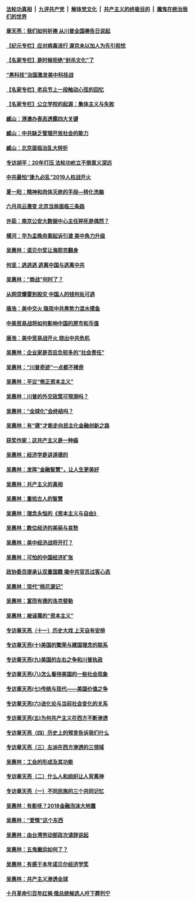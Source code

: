 ####  [法轮功真相](../../../../basic/blob/master/README.md?t=04260701) &nbsp;|&nbsp; [九评共产党](../../../../9ping.md/blob/master/README.md?t=04260701) &nbsp;|&nbsp; [解体党文化](../../../../jtdwh.md/blob/master/README.md?t=04260701)  &nbsp;|&nbsp; [共产主义的终极目的](../../../../gczydzjmd.md/blob/master/README.md?t=04260701) &nbsp;|&nbsp; [魔鬼在统治我们的世界](../../../../mgztzwmdsj.md/blob/master/README.md?t=04260701) 

#### [章天亮：我们如何祈祷 从川普全国祷告日说起](../pages/nsc423/n11944627.md?t=04260701) 

#### [【纪元专栏】应对病毒流行 渥京未以加人为先引担忧](../pages/nsc423/n11875714.md?t=04260701) 

#### [【名家专栏】是时候拒绝“封杀文化”了](../pages/nsc423/n11814093.md?t=04260701) 

#### [“黑科技”治国激发美中科技战](../pages/nsc423/n11638056.md?t=04260701) 

#### [【名家专栏】老兵节上一段触动心弦的回忆](../pages/nsc423/n11646016.md?t=04260701) 

#### [【名家专栏】公立学校的起源：集体主义与失败](../pages/nsc423/n11601833.md?t=04260701) 

#### [臧山：港澳办表态透露四大关键](../pages/nsc423/n11421628.md?t=04260701) 

#### [臧山：中共缺乏管理开放社会的能力](../pages/nsc423/n11407457.md?t=04260701) 

#### [臧山：北京面临治乱大转折](../pages/nsc423/n11406895.md?t=04260701) 

#### [专访胡平：20年打压 法轮功屹立不倒意义深远](../pages/nsc423/n11398800.md?t=04260701) 

#### [中共最怕“逢九必乱”2019人权战开火](../pages/nsc423/n11385248.md?t=04260701) 

#### [夏一阳：精神和肉体灭绝的手段—转化洗脑](../pages/nsc423/n11368250.md?t=04260701) 

#### [六月风云激变 北京当局面临三条路](../pages/nsc423/n11313668.md?t=04260701) 

#### [许茹：南京公安大数据中心主任猝死是偶然？](../pages/nsc423/n11064744.md?t=04260701) 

#### [横河：华为孟晚舟案起诉引渡 美中角力升级](../pages/nsc423/n11027230.md?t=04260701) 

#### [吴惠林：诺贝尔奖让海耶克翻身](../pages/nsc423/n10890049.md?t=04260701) 

#### [何坚：逃逃逃 逃离中国与逃离中共](../pages/nsc423/n10592891.md?t=04260701) 

#### [吴惠林：“商战”何时了？](../pages/nsc423/n10573558.md?t=04260701) 

#### [从网贷爆雷到股灾 中国人的钱何处可逃](../pages/nsc423/n10572800.md?t=04260701) 

#### [唐浩：美中交火 隐现中共黑势力混水摸鱼](../pages/nsc423/n10544040.md?t=04260701) 

#### [中美贸易战将如何影响中国的房市和币值](../pages/nsc423/n10543697.md?t=04260701) 

#### [唐浩：美中贸易战开火 烧出中共危机](../pages/nsc423/n10540126.md?t=04260701) 

#### [吴惠林：企业家是否应负较多的“社会责任”](../pages/nsc423/n10535022.md?t=04260701) 

#### [吴惠林：“川普奇迹”一点都不稀奇](../pages/nsc423/n10512808.md?t=04260701) 

#### [吴惠林：平议“修正资本主义”](../pages/nsc423/n10495724.md?t=04260701) 

#### [吴惠林：川普的外交政策可预测吗？](../pages/nsc423/n10462387.md?t=04260701) 

#### [吴惠林：“全球化”会终结吗？](../pages/nsc423/n10452838.md?t=04260701) 

#### [吴惠林：有“德”才能走向民主化金融创新之路](../pages/nsc423/n10432292.md?t=04260701) 

#### [获奖作家：这共产主义是一种癌](../pages/nsc423/n10431541.md?t=04260701) 

#### [吴惠林：经济学是讲道德的](../pages/nsc423/n10398014.md?t=04260701) 

#### [吴惠林：发挥“金融智慧”，让人生更美好](../pages/nsc423/n10375019.md?t=04260701) 

#### [吴惠林：共产主义的真相](../pages/nsc423/n10351394.md?t=04260701) 

#### [吴惠林：重拾古人的智慧](../pages/nsc423/n10337691.md?t=04260701) 

#### [吴惠林：理念永恒的《资本主义与自由》](../pages/nsc423/n10316274.md?t=04260701) 

#### [吴惠林：数位经济的美丽与哀愁](../pages/nsc423/n10292946.md?t=04260701) 

#### [吴惠林：美中经济战将开打？](../pages/nsc423/n10258825.md?t=04260701) 

#### [吴惠林：可怕的中国经济扩张](../pages/nsc423/n10219147.md?t=04260701) 

#### [政协委员提承认双重国籍 揭中共官员过客心态](../pages/nsc423/n10208809.md?t=04260701) 

#### [吴惠林：现代“桃花源记”](../pages/nsc423/n10185234.md?t=04260701) 

#### [吴惠林：富而有德的洛克斐勒](../pages/nsc423/n10142264.md?t=04260701) 

#### [吴惠林：被诬蔑的“资本主义”](../pages/nsc423/n10124816.md?t=04260701) 

#### [专访章天亮（十一）历史大戏 上天自有安排](../pages/nsc423/n10094905.md?t=04260701) 

#### [专访章天亮(十)美国的繁荣与建国理念的联系](../pages/nsc423/n10094899.md?t=04260701) 

#### [专访章天亮(九)美国的左右之争和川普执政](../pages/nsc423/n10094889.md?t=04260701) 

#### [专访章天亮(八)怎么看待美国的一些社会现象](../pages/nsc423/n10094857.md?t=04260701) 

#### [专访章天亮(七)传统与现代——美国价值之争](../pages/nsc423/n10093140.md?t=04260701) 

#### [专访章天亮(六)进化论与当前社会变化的关系](../pages/nsc423/n10092036.md?t=04260701) 

#### [专访章天亮(五)为何共产主义在西方不断渗透](../pages/nsc423/n10083620.md?t=04260701) 

#### [专访章天亮（四）历史上的预言告诉我们什么](../pages/nsc423/n10083606.md?t=04260701) 

#### [专访章天亮（三）左派在西方渗透的三领域](../pages/nsc423/n10081115.md?t=04260701) 

#### [吴惠林：工会的形成及其功能](../pages/nsc423/n10080633.md?t=04260701) 

#### [专访章天亮（二）什么人和组织让人背离神](../pages/nsc423/n10076637.md?t=04260701) 

#### [专访章天亮（一）不同民族的三个共同记忆](../pages/nsc423/n10074188.md?t=04260701) 

#### [吴惠林：有影呒？2018金融泡沫大地震](../pages/nsc423/n10040534.md?t=04260701) 

#### [吴惠林：“爱情”这个东西](../pages/nsc423/n10019423.md?t=04260701) 

#### [吴惠林：由台湾劳动部政次请辞说起](../pages/nsc423/n9979679.md?t=04260701) 

#### [吴惠林：五鬼搬运如何了？](../pages/nsc423/n9925338.md?t=04260701) 

#### [吴惠林：有感于本年诺贝尔经济学奖](../pages/nsc423/n9871883.md?t=04260701) 

#### [吴惠林：共产主义渗透全球](../pages/nsc423/n9812748.md?t=04260701) 

#### [十月革命引百年红祸 俄总统候选人吁下葬列宁](../pages/nsc423/n9810182.md?t=04260701) 

